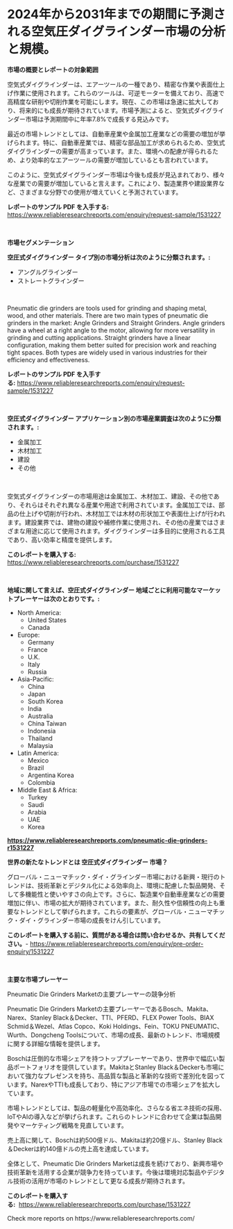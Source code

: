 <p><h1>2024年から2031年までの期間に予測される空気圧ダイグラインダー市場の分析と規模。</h1></p><p><strong>市場の概要とレポートの対象範囲</strong></p>
<p><p>空気式ダイグラインダーは、エアーツールの一種であり、精密な作業や表面仕上げ作業に使用されます。これらのツールは、可逆モーターを備えており、高速で高精度な研削や切削作業を可能にします。現在、この市場は急速に拡大しており、将来的にも成長が期待されています。市場予測によると、空気式ダイグラインダー市場は予測期間中に年率7.8%で成長する見込みです。</p><p>最近の市場トレンドとしては、自動車産業や金属加工産業などの需要の増加が挙げられます。特に、自動車産業では、精密な部品加工が求められるため、空気式ダイグラインダーの需要が高まっています。また、環境への配慮が得られるため、より効率的なエアーツールの需要が増加しているとも言われています。</p><p>このように、空気式ダイグラインダー市場は今後も成長が見込まれており、様々な産業での需要が増加していると言えます。これにより、製造業界や建設業界など、さまざまな分野での使用が増えていくと予測されています。</p></p>
<p><strong>レポートのサンプル PDF を入手する:</strong> <a href="https://www.reliableresearchreports.com/enquiry/request-sample/1531227">https://www.reliableresearchreports.com/enquiry/request-sample/1531227</a></p>
<p>&nbsp;</p>
<p><strong>市場セグメンテーション</strong></p>
<p><strong>空圧式ダイグラインダー タイプ別の市場分析は次のように分類されます。:</strong></p>
<p><ul><li>アングルグラインダー</li><li>ストレートグラインダー</li></ul></p>
<p>&nbsp;</p>
<p><p>Pneumatic die grinders are tools used for grinding and shaping metal, wood, and other materials. There are two main types of pneumatic die grinders in the market: Angle Grinders and Straight Grinders. Angle grinders have a wheel at a right angle to the motor, allowing for more versatility in grinding and cutting applications. Straight grinders have a linear configuration, making them better suited for precision work and reaching tight spaces. Both types are widely used in various industries for their efficiency and effectiveness.</p></p>
<p><strong>レポートのサンプル PDF を入手する:</strong>&nbsp;<a href="https://www.reliableresearchreports.com/enquiry/request-sample/1531227">https://www.reliableresearchreports.com/enquiry/request-sample/1531227</a></p>
<p>&nbsp;</p>
<p><strong> 空圧式ダイグラインダー アプリケーション別の市場産業調査は次のように分類されます。:</strong></p>
<p><ul><li>金属加工</li><li>木材加工</li><li>建設</li><li>その他</li></ul></p>
<p>&nbsp;</p>
<p><p>空気式ダイグラインダーの市場用途は金属加工、木材加工、建設、その他であり、それらはそれぞれ異なる産業や用途で利用されています。金属加工では、部品の仕上げや切削が行われ、木材加工では木材の形状加工や表面仕上げが行われます。建設業界では、建物の建設や補修作業に使用され、その他の産業ではさまざまな用途に応じて使用されます。ダイグラインダーは多目的に使用される工具であり、高い効率と精度を提供します。</p></p>
<p><strong>このレポートを購入する:</strong>&nbsp; <a href="https://www.reliableresearchreports.com/purchase/1531227">https://www.reliableresearchreports.com/purchase/1531227</a></p>
<p>&nbsp;</p>
<p><strong>地域に関して言えば、空圧式ダイグラインダー 地域ごとに利用可能なマーケットプレーヤーは次のとおりです。:</strong></p>
<p><ul>
    <li>
        North America:
        <ul>
            <li>United States</li>
            <li>Canada</li>
        </ul>
    </li>
    <li>
        Europe:
        <ul>
            <li>Germany</li>
            <li>France</li>
            <li>U.K.</li>
            <li>Italy</li>
            <li>Russia</li>
        </ul>
    </li>
    <li>
        Asia-Pacific:
        <ul>
            <li>China</li>
            <li>Japan</li>
            <li>South Korea</li>
            <li>India</li>
            <li>Australia</li>
            <li>China Taiwan</li>
            <li>Indonesia</li>
            <li>Thailand</li>
            <li>Malaysia</li>
        </ul>
    </li>
    <li>
        Latin America:
        <ul>
            <li>Mexico</li>
            <li>Brazil</li>
            <li>Argentina Korea</li>
            <li>Colombia</li>
        </ul>
    </li>
    <li>
        Middle East & Africa:
        <ul>
            <li>Turkey</li>
            <li>Saudi</li>
            <li>Arabia</li>
            <li>UAE</li>
            <li>Korea</li>
        </ul>
    </li>
    </ul></p>
<p><strong><a href="https://www.reliableresearchreports.com/pneumatic-die-grinders-r1531227">https://www.reliableresearchreports.com/pneumatic-die-grinders-r1531227</a></strong>&nbsp;</p>
<p><strong>世界の新たなトレンドとは 空圧式ダイグラインダー 市場？</strong></p>
<p><p>グローバル・ニューマチック・ダイ・グラインダー市場における新興・現行のトレンドは、技術革新とデジタル化による効率向上、環境に配慮した製品開発、そして多機能性と使いやすさの向上です。さらに、製造業や自動車産業などの需要増加に伴い、市場の拡大が期待されています。また、耐久性や信頼性の向上も重要なトレンドとして挙げられます。これらの要素が、グローバル・ニューマチック・ダイ・グラインダー市場の成長をけん引しています。</p></p>
<p><strong>このレポートを購入する前に、質問がある場合は問い合わせるか、共有してください。</strong>- <a href="https://www.reliableresearchreports.com/enquiry/pre-order-enquiry/1531227">https://www.reliableresearchreports.com/enquiry/pre-order-enquiry/1531227</a></p>
<p>&nbsp;</p>
<p><strong>主要な市場プレーヤー</strong></p>
<p><p>Pneumatic Die Grinders Marketの主要プレーヤーの競争分析</p><p>Pneumatic Die Grinders Marketの主要プレーヤーであるBosch、Makita、Narex、Stanley Black＆Decker、TTI、PFERD、FLEX Power Tools、BIAX Schmid＆Wezel、Atlas Copco、Koki Holdings、Fein、TOKU PNEUMATIC、Wurth、Dongcheng Toolsについて、市場の成長、最新のトレンド、市場規模に関する詳細な情報を提供します。</p><p>Boschは圧倒的な市場シェアを持つトッププレーヤーであり、世界中で幅広い製品ポートフォリオを提供しています。MakitaとStanley Black＆Deckerも市場において強力なプレゼンスを持ち、高品質な製品と革新的な技術で差別化を図っています。NarexやTTIも成長しており、特にアジア市場での市場シェアを拡大しています。</p><p>市場トレンドとしては、製品の軽量化や高効率化、さらなる省エネ技術の採用、IoTやAIの導入などが挙げられます。これらのトレンドに合わせて企業は製品開発やマーケティング戦略を見直しています。</p><p>売上高に関して、Boschは約500億ドル、Makitaは約20億ドル、Stanley Black＆Deckerは約140億ドルの売上高を達成しています。</p><p>全体として、Pneumatic Die Grinders Marketは成長を続けており、新興市場や技術革新を活用する企業が競争力を持っています。今後は環境対応製品やデジタル技術の活用が市場のトレンドとして更なる成長が期待されます。</p></p>
<p><strong>このレポートを購入する:</strong>&nbsp;&nbsp;<a href="https://www.reliableresearchreports.com/purchase/1531227">https://www.reliableresearchreports.com/purchase/1531227</a></p>
<p>Check more reports on https://www.reliableresearchreports.com/</p>